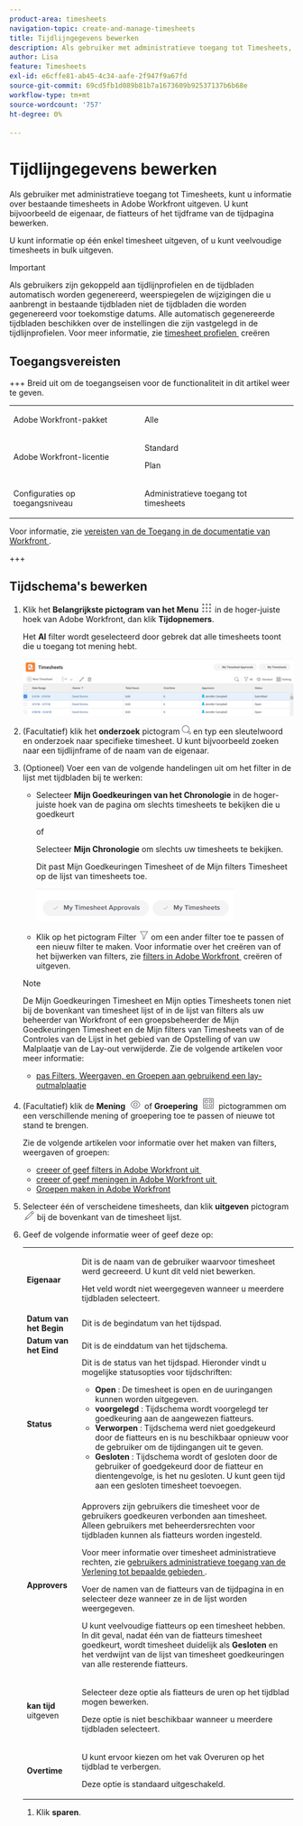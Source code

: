 ```yaml
---
product-area: timesheets
navigation-topic: create-and-manage-timesheets
title: Tijdlijngegevens bewerken
description: Als gebruiker met administratieve toegang tot Timesheets, kunt u informatie over bestaande timesheets in Adobe Workfront uitgeven. U kunt bijvoorbeeld de eigenaar, de fiatteurs of het tijdframe van de tijdpagina bewerken.
author: Lisa
feature: Timesheets
exl-id: e6cffe81-ab45-4c34-aafe-2f947f9a67fd
source-git-commit: 69cd5fb1d089b81b7a1673609b92537137b6b68e
workflow-type: tm+mt
source-wordcount: '757'
ht-degree: 0%

---
```


# Tijdlijngegevens bewerken

Als gebruiker met administratieve toegang tot Timesheets, kunt u informatie over bestaande timesheets in Adobe Workfront uitgeven. U kunt bijvoorbeeld de eigenaar, de fiatteurs of het tijdframe van de tijdpagina bewerken.

U kunt informatie op één enkel timesheet uitgeven, of u kunt veelvoudige timesheets in bulk uitgeven.

>[!IMPORTANT]
>
>Als gebruikers zijn gekoppeld aan tijdlijnprofielen en de tijdbladen automatisch worden gegenereerd, weerspiegelen de wijzigingen die u aanbrengt in bestaande tijdbladen niet de tijdbladen die worden gegenereerd voor toekomstige datums. Alle automatisch gegenereerde tijdbladen beschikken over de instellingen die zijn vastgelegd in de tijdlijnprofielen. Voor meer informatie, zie [&#x200B; timesheet profielen &#x200B;](../create-and-manage-timesheets/create-timesheet-profiles.md) creëren

## Toegangsvereisten

+++ Breid uit om de toegangseisen voor de functionaliteit in dit artikel weer te geven.

<table style="table-layout:auto">
 <col> 
 <col>
 <tbody> 
  <tr> 
   <td>Adobe Workfront-pakket</td> 
   <td><p>Alle</p></td> 
  </tr> 
  <tr> 
   <td>Adobe Workfront-licentie</td> 
   <td>
   <p>Standard</p>
   <p>Plan</p></td>
  </tr> 
  <tr> 
   <td>Configuraties op toegangsniveau</td> 
   <td><p>Administratieve toegang tot timesheets</p> </td> 
  </tr> 
 </tbody> 
</table>

Voor informatie, zie [&#x200B; vereisten van de Toegang in de documentatie van Workfront &#x200B;](/help/quicksilver/administration-and-setup/add-users/access-levels-and-object-permissions/access-level-requirements-in-documentation.md).

+++

## Tijdschema&#39;s bewerken

1. Klik het **Belangrijkste pictogram van het Menu** ![](assets/main-menu-icon.png) in de hoger-juiste hoek van Adobe Workfront, dan klik **Tijdopnemers**.

   Het **Al** filter wordt geselecteerd door gebrek dat alle timesheets toont die u toegang tot mening hebt.

   ![](assets/timesheet-list-one-timesheet-selected-nwe-350x70.png)

1. (Facultatief) klik het **onderzoek** pictogram ![](assets/search-icon.png) en typ een sleutelwoord en onderzoek naar specifieke timesheet. U kunt bijvoorbeeld zoeken naar een tijdlijnframe of de naam van de eigenaar.

1. (Optioneel) Voer een van de volgende handelingen uit om het filter in de lijst met tijdbladen bij te werken:

   * Selecteer **Mijn Goedkeuringen van het Chronologie** in de hoger-juiste hoek van de pagina om slechts timesheets te bekijken die u goedkeurt

     of

     Selecteer **Mijn Chronologie** om slechts uw timesheets te bekijken.

     Dit past Mijn Goedkeuringen Timesheet of de Mijn filters Timesheet op de lijst van timesheets toe.

     ![](assets/my-timesheet-approvals-my-timesheets-pills-on-timesheets-list-nwe-350x58.png)

   * Klik op het pictogram Filter ![](assets/filter-nwepng.png) om een ander filter toe te passen of een nieuw filter te maken. Voor informatie over het creëren van of het bijwerken van filters, zie [&#x200B; filters in Adobe Workfront &#x200B;](../../reports-and-dashboards/reports/reporting-elements/create-filters.md) creëren of uitgeven.

   >[!NOTE]
   >
   >De Mijn Goedkeuringen Timesheet en Mijn opties Timesheets tonen niet bij de bovenkant van timesheet lijst of in de lijst van filters als uw beheerder van Workfront of een groepsbeheerder de Mijn Goedkeuringen Timesheet en de Mijn filters van Timesheets van of de Controles van de Lijst in het gebied van de Opstelling of van uw Malplaatje van de Lay-out verwijderde. Zie de volgende artikelen voor meer informatie:
   >
   >   
   >   
   >   * [&#x200B; pas Filters, Weergaven, en Groepen aan gebruikend een lay-outmalplaatje &#x200B;](../../administration-and-setup/customize-workfront/use-layout-templates/customize-fvg-list-controls-layout-template.md)
   >   
   >

1. (Facultatief) klik de **Mening** ![](assets/view-icon.png) of **Groepering** ![](assets/grouping.png) pictogrammen om een verschillende mening of groepering toe te passen of nieuwe tot stand te brengen.

   Zie de volgende artikelen voor informatie over het maken van filters, weergaven of groepen:

   * [&#x200B; creeer of geef filters in Adobe Workfront uit &#x200B;](../../reports-and-dashboards/reports/reporting-elements/create-filters.md)
   * [&#x200B; creeer of geef meningen in Adobe Workfront uit &#x200B;](../../reports-and-dashboards/reports/reporting-elements/create-edit-views.md)
   * [Groepen maken in Adobe Workfront](../../reports-and-dashboards/reports/reporting-elements/create-groupings.md)

1. Selecteer één of verscheidene timesheets, dan klik **uitgeven** pictogram ![](assets/edit-icon.png) bij de bovenkant van de timesheet lijst.
1. Geef de volgende informatie weer of geef deze op:

   <table style="table-layout:auto"> 
    <col> 
    <col> 
    <tbody> 
     <tr> 
      <td role="rowheader"><strong> Eigenaar </strong> </td> 
      <td> <p>Dit is de naam van de gebruiker waarvoor timesheet werd gecreeerd. U kunt dit veld niet bewerken. </p> <p>Het veld wordt niet weergegeven wanneer u meerdere tijdbladen selecteert. </p> </td> 
     </tr> 
     <tr> 
      <td role="rowheader"><strong> Datum van het Begin </strong> </td> 
      <td>Dit is de begindatum van het tijdspad.</td> 
     </tr> 
     <tr> 
      <td role="rowheader"><strong> Datum van het Eind </strong> </td> 
      <td> Dit is de einddatum van het tijdschema.</td> 
     </tr>
<tr> 
      <td role="rowheader"><strong> Status </strong> </td> 
      <td> Dit is de status van het tijdspad.
      Hieronder vindt u mogelijke statusopties voor tijdschriften: 
      <ul><li><b> Open </b>: De timesheet is open en de uuringangen kunnen worden uitgegeven.</li>
      <li><b> voorgelegd </b>: Tijdschema wordt voorgelegd ter goedkeuring aan de aangewezen fiatteurs.</li>
      <li><b> Verworpen </b>: Tijdschema werd niet goedgekeurd door de fiatteurs en is nu beschikbaar opnieuw voor de gebruiker om de tijdingangen uit te geven.</li>
      <li><b> Gesloten </b>: Tijdschema wordt of gesloten door de gebruiker of goedgekeurd door de fiatteur en dientengevolge, is het nu gesloten. U kunt geen tijd aan een gesloten timesheet toevoegen.</li>
   </td> 
     </tr> 
     <tr> 
      <td role="rowheader"><strong> Approvers </strong> </td> 
      <td> <p>Approvers zijn gebruikers die timesheet voor de gebruikers goedkeuren verbonden aan timesheet. Alleen gebruikers met beheerdersrechten voor tijdbladen kunnen als fiatteurs worden ingesteld. </p> <p>Voor meer informatie over timesheet administratieve rechten, zie <a href="../../administration-and-setup/add-users/configure-and-grant-access/grant-users-admin-access-certain-areas.md" class="MCXref xref"> gebruikers administratieve toegang van de Verlening tot bepaalde gebieden </a>.</p> <p>Voer de namen van de fiatteurs van de tijdpagina in en selecteer deze wanneer ze in de lijst worden weergegeven.</p> <p>U kunt veelvoudige fiatteurs op een timesheet hebben. In dit geval, nadat één van de fiatteurs timesheet goedkeurt, wordt timesheet duidelijk als <strong> Gesloten </strong> en het verdwijnt van de lijst van timesheet goedkeuringen van alle resterende fiatteurs.</p> </td> 
     </tr> 
     <tr> 
      <td role="rowheader"><strong> kan tijd </strong> uitgeven </td> 
      <td> <p>Selecteer deze optie als fiatteurs de uren op het tijdblad mogen bewerken.</p> <p>Deze optie is niet beschikbaar wanneer u meerdere tijdbladen selecteert. </p> </td> 
     </tr> 
     <tr data-mc-conditions=""> 
      <td role="rowheader"><span style="font-weight: bold;"> Overtime </span> </td> 
      <td> <p>U kunt ervoor kiezen om het vak Overuren op het tijdblad te verbergen.</p> <p>Deze optie is standaard uitgeschakeld.</p> </td> 
     </tr> 
    </tbody> 
   </table>

1. Klik **sparen**.
